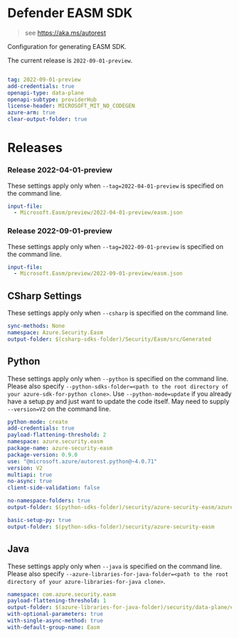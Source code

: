 # Defender EASM SDK

> see https://aka.ms/autorest

Configuration for generating EASM SDK.

The current release is `2022-09-01-preview`.

``` yaml

tag: 2022-09-01-preview
add-credentials: true
openapi-type: data-plane
openapi-subtype: providerHub
license-header: MICROSOFT_MIT_NO_CODEGEN
azure-arm: true
clear-output-folder: true
```
# Releases

### Release 2022-04-01-preview
These settings apply only when `--tag=2022-04-01-preview` is specified on the command line.

``` yaml $(tag) == '2022-04-01-preview'
input-file:
  - Microsoft.Easm/preview/2022-04-01-preview/easm.json
```

### Release 2022-09-01-preview
These settings apply only when `--tag=2022-09-01-preview` is specified on the command line.

``` yaml $(tag) == '2022-09-01-preview'
input-file:
  - Microsoft.Easm/preview/2022-09-01-preview/easm.json
```

## CSharp Settings
These settings apply only when `--csharp` is specified on the command line.
``` yaml $(csharp)
sync-methods: None
namespace: Azure.Security.Easm
output-folder: $(csharp-sdks-folder)/Security/Easm/src/Generated
```

## Python

These settings apply only when `--python` is specified on the command line.
Please also specify `--python-sdks-folder=<path to the root directory of your azure-sdk-for-python clone>`.
Use `--python-mode=update` if you already have a setup.py and just want to update the code itself.
May need to supply `--version=V2` on the command line.

``` yaml $(python)
python-mode: create
add-credentials: true
payload-flattening-threshold: 2
namespace: azure.security.easm
package-name: azure-security-easm
package-version: 0.9.0
use: "@microsoft.azure/autorest.python@~4.0.71"
version: V2
multiapi: true
no-async: true
client-side-validation: false
```
``` yaml $(python) && $(python-mode) == 'update'
no-namespace-folders: true
output-folder: $(python-sdks-folder)/security/azure-security-easm/azure/security/easm
```
``` yaml $(python) && $(python-mode) == 'create'
basic-setup-py: true
output-folder: $(python-sdks-folder)/security/azure-security-easm
```

## Java

These settings apply only when `--java` is specified on the command line.
Please also specify `--azure-libraries-for-java-folder=<path to the root directory of your azure-libraries-for-java clone>`.

``` yaml $(java)
namespace: com.azure.security.easm
payload-flattening-threshold: 1
output-folder: $(azure-libraries-for-java-folder)/security/data-plane/easm
with-optional-parameters: true
with-single-async-method: true
with-default-group-name: Easm
```
